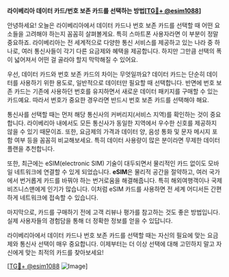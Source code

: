 **라이베리아 데이터 카드/번호 보존 카드를 선택하는 방법[[TG💪+ @esim1088](https://t.me/s/esim1088)]**

안녕하세요! 오늘은 라이베리아에서 데이터 카드나 번호 보존 카드를 선택할 때 어떤 요소들을 고려해야 하는지 꼼꼼히 살펴볼게요. 특히 스마트폰 사용자라면 이 부분이 정말 중요하죠. 라이베리아는 전 세계적으로 다양한 통신 서비스를 제공하고 있는 나라 중 하나로, 여러 통신사들이 각기 다른 요금제와 혜택을 제공합니다. 하지만 그만큼 선택의 폭이 넓어져서 어떤 걸 골라야 할지 막막해질 수 있어요.

우선, 데이터 카드와 번호 보존 카드의 차이는 무엇일까요? 데이터 카드는 단순히 데이터를 사용하기 위한 용도로, 일반적으로 데이터만 필요할 때 선택합니다. 반면에 번호 보존 카드는 기존에 사용하던 번호를 유지하면서 새로운 데이터 패키지를 구매할 수 있는 카드예요. 따라서 번호가 중요한 경우라면 반드시 번호 보존 카드를 선택해야 해요.

통신사를 선택할 때는 먼저 해당 통신사의 커버리지(서비스 지역)를 확인하는 것이 중요합니다. 라이베리아 내에서도 모든 통신사가 동일한 지역에서 우수한 신호를 제공하지 않을 수 있기 때문이죠. 또한, 요금제의 가격과 데이터 양, 음성 통화 및 문자 메시지 포함 여부 등을 꼼꼼히 비교해보세요. 특히 데이터 사용량이 많은 분이라면 무제한 데이터 플랜을 추천합니다.

또한, 최근에는 eSIM(electronic SIM) 기술이 대두되면서 물리적인 카드 없이도 모바일 네트워크에 연결할 수 있게 되었습니다. **eSIM**은 물리적 공간을 절약하고, 여러 국가에서 번거롭게 카드를 바꿔야 하는 번거로움을 해결해줍니다. 특히 해외여행객이나 국제 비즈니스맨에게 인기가 많습니다. 이처럼 eSIM 카드를 사용하면 전 세계 어디서든 간편하게 네트워크에 접속할 수 있습니다.

마지막으로, 카드를 구매하기 전에 고객 리뷰나 평가를 참고하는 것도 좋은 방법입니다. 실제 사용자들의 경험담을 통해 더 정확한 정보를 얻을 수 있답니다.

라이베리아에서 데이터 카드나 번호 보존 카드를 선택할 때는 자신의 필요에 맞는 요금제와 통신사 선택이 매우 중요합니다. 이제부터는 더 이상 선택에 대해 고민하지 말고 자신에게 맞는 최적의 카드를 찾아보세요!

[[TG💪+ @esim1088](https://t.me/s/esim1088) ![Image](https://i.postimg.cc/Y0z9fWf4/image.png)]